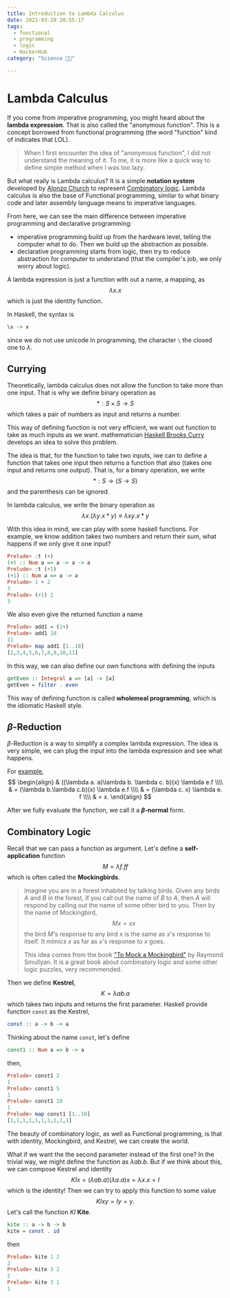 ```yaml
---
title: Introduction to Lambda Calculus
date: 2021-03-20 20:55:17
tags: 
  - functional
  - programming
  - logic
  - HackerHub
category: "Science 👨‍💻"

---
```


# Lambda Calculus

If you come from imperative programming,
you might heard about the **lambda expression**.
That is also called the "anonymous function".
This is a concept borrowed from functional programming
(the word "function" kind of indicates that LOL).

> When I first encounter the idea of "anonymous function",
> I did not understand the meaning of it.
> To me, it is more like a quick way to define simple method when I was too lazy.

But what really is Lambda calculus?
It is a simple **notation system** developed by 
[Alonzo Church](https://en.wikipedia.org/wiki/Alonzo_Church)
to represent [Combinatory logic](https://plato.stanford.edu/entries/logic-combinatory/).
Lambda calculus is also the base of Functional programming,
similar to what binary code and later assembly language means to imperative languages.

From here, 
we can see the main difference between imperative programming and declarative programming:
* imperative programming build up from the hardware level, telling the computer what to do.
    Then we build up the abstraction as possible.
* declarative programming starts from logic,
    then try to reduce abstraction for computer to understand
    (that the compiler's job, we only worry about logic).

A lambda expression is just a function with out a name, a mapping, as
$$ \lambda x . x $$
which is just the identity function.

In Haskell, the syntax is
```haskell
\x -> x
```
since we do not use unicode in programming,
the character `\` the closed one to $\lambda$.

## Currying

Theoretically,
lambda calculus does not allow the function to take more than one input.
That is why we define binary operation as
$$ * : S \times S \rightarrow S $$
which takes a pair of numbers as input and returns a number.

This way of defining function is not very efficient,
we want out function to take as much inputs as we want.
mathematician [Haskell Brooks Curry](https://en.wikipedia.org/wiki/Haskell_Curry)
develops an idea to solve this problem.

The idea is that,
for the function to take two inputs,
iwe can to define a function that takes one input
then returns a function that
also (takes one input and returns one output).
That is, for a binary operation, we write
$$ * : S \rightarrow (S \rightarrow S) $$
and the parenthesis can be ignored.

In lambda calculus, we write the binary operation as
$$ \lambda x. (\lambda y. x * y) \equiv \lambda xy. x * y $$

With this idea in mind, we can play with some haskell functions.
For example, we know addition takes two numbers and return their sum,
what happens if we only give it one input?

```haskell
Prelude> :t (+)
(+) :: Num a => a -> a -> a
Prelude> :t (+1)
(+1) :: Num a => a -> a
Prelude> 1 + 2
3
Prelude> (+1) 2
3
```

We also even give the returned function a name

```haskell
Prelude> add1 = (1+)
Prelude> add1 10
11
Prelude> map add1 [1..10]
[2,3,4,5,6,7,8,9,10,11]
```

In this way, we can also define our own functions with defining the inputs

```haskell
getEven :: Integral a => [a] -> [a]
getEven = filter . even
```

This way of defining function is called **wholemeal programming**,
which is the idiomatic Haskell style.

## $\beta$-Reduction

$\beta$-Reduction is a way to simplify a complex lambda expression.
The idea is very simple,
we can plug the input into the lambda expression and see what happens.

For [example](https://www.youtube.com/watch?v=3VQ382QG-y4&t=561s),
$$
\begin{align}
    & ((\lambda a. a)\lambda b. \lambda c. b)(x) \lambda e.f \\\\
    & = (\lambda b.\lambda c.b)(x) \lambda e.f \\\\
    & = (\lambda c. x) \lambda e. f \\\\
    & = x.
\end{align}
$$

After we fully evaluate the function, we call it a **$\beta$-normal** form.

## Combinatory Logic

Recall that we can pass a function as argument.
Let's define a **self-application** function
$$ M = \lambda f. ff $$
which is often called the **Mockingbirds**.

> Imagine you are in a forest inhabited by talking birds.
> Given any birds $A$ and $B$ in the forest,
> if you call out the name of $B$ to $A$,
> then $A$ will respond by calling out the name of some other bird to you.
> Then by the name of Mockingbird,
> $$ Mx = xx $$
> the bird $M$'s response to any bird $x$ is the same as $x$'s response to itself.
> It *mimics* $x$ as far as $x$'s response to $x$ goes.
>
> This idea comes from the book 
> ["To Mock a Mockingbird"](https://en.wikipedia.org/wiki/To_Mock_a_Mockingbird)
> by Raymond Smullyan.
> It is a great book about combinatory logic and some other logic puzzles, 
> very recommended.

Then we define **Kestrel**,
$$ K = \lambda ab. a $$
which takes two inputs and returns the first parameter.
Haskell provide function `const` as the Kestrel,

```haskell
const :: a -> b -> a
```

Thinking about the name `const`, let's define
```haskell
const1 :: Num a => b -> a
```
then,
```haskell
Prelude> const1 2
1
Prelude> const1 5
1
Prelude> const1 10
1
Prelude> map const1 [1..10]
[1,1,1,1,1,1,1,1,1,1]
```

The beauty of combinatory logic, as well as Functional programming,
is that
with identity, Mockingbird, and Kestrel, we can create the world.

What if we want the the second parameter instead of the first one?
In the trivial way, we might define the function as $\lambda ab. b$.
But if we think about this, we can compose Kestrel and identity
$$ KIx = (\lambda ab. a)(\lambda a. a)x = \lambda x.x = I  $$
which is the identity!
Then we can try to apply this function to some value
$$ KIxy = Iy = y. $$
Let's call the function $KI$  **Kite**.

```haskell
kite :: a -> b -> b
kite = const . id
```
then 
``` haskell
Prelude> kite 1 2
2
Prelude> kite 3 2
2
Prelude> kite 3 1
1
```

